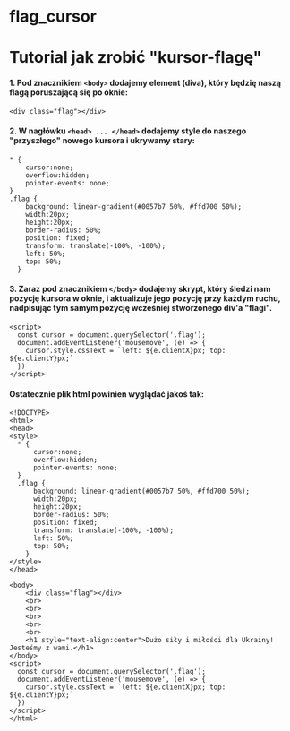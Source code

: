 # flag_cursor
# **Tutorial jak zrobić "kursor-flagę"**

#### 1. Pod znacznikiem **```<body>```** dodajemy element (diva), który będzię naszą flagą poruszającą się po oknie:
  ```
  <div class="flag"></div>
  ```
  
#### 2. W nagłówku **```<head> ... </head>```** dodajemy style do naszego "przyszłego" nowego kursora i ukrywamy stary:
  ```
  * {
      cursor:none;
      overflow:hidden;
      pointer-events: none;
  }
  .flag {
      background: linear-gradient(#0057b7 50%, #ffd700 50%);
      width:20px;
      height:20px;
      border-radius: 50%;
      position: fixed;
      transform: translate(-100%, -100%);
      left: 50%;
      top: 50%;
    }
  ```
  
#### 3. Zaraz pod znacznikiem **```</body>```** dodajemy skrypt, który śledzi nam pozycję kursora w oknie, i aktualizuje jego pozycję przy każdym ruchu, nadpisując tym samym pozycję wcześniej stworzonego div'a "flagi".

```
<script>
  const cursor = document.querySelector('.flag');
  document.addEventListener('mousemove', (e) => {
    cursor.style.cssText = `left: ${e.clientX}px; top: ${e.clientY}px;`
  })
</script>
```

#### Ostatecznie plik html powinien wyglądać jakoś tak:
```
<!DOCTYPE>
<html>
<head>
<style>
  * {
      cursor:none;
      overflow:hidden;
      pointer-events: none;
  }
  .flag {
      background: linear-gradient(#0057b7 50%, #ffd700 50%);
      width:20px;
      height:20px;
      border-radius: 50%;
      position: fixed;
      transform: translate(-100%, -100%);
      left: 50%;
      top: 50%;
    }
</style>
</head>

<body>
    <div class="flag"></div>
    <br>
    <br>
    <br>
    <br>
    <br>
    <h1 style="text-align:center">Dużo siły i miłości dla Ukrainy! Jesteśmy z wami.</h1>
</body>
<script>
  const cursor = document.querySelector('.flag');
  document.addEventListener('mousemove', (e) => {
    cursor.style.cssText = `left: ${e.clientX}px; top: ${e.clientY}px;`
  })
</script>
</html>
```


